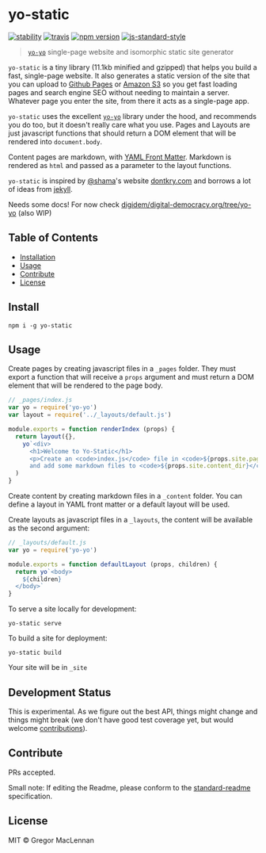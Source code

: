 # yo-static

[![stability][1]](#development-status)
[![travis][2]][3]
[![npm version][4]][5]
[![js-standard-style][6]][7]

[1]: https://img.shields.io/badge/stability-experimental-orange.svg
[2]: https://travis-ci.org/gmaclennan/yo-static.svg
[3]: https://travis-ci.org/gmaclennan/yo-static
[4]: https://img.shields.io/npm/v/yo-static.svg
[5]: https://www.npmjs.com/package/yo-static
[6]: https://img.shields.io/badge/code%20style-standard-brightgreen.svg
[7]: http://standardjs.com/

> [`yo-yo`][8] single-page website and isomorphic static site generator

`yo-static` is a tiny library (11.1kb minified and gzipped) that helps you build a fast, single-page website. It also generates a static version of the site that you can upload to [Github Pages][13] or [Amazon S3][14] so you get fast loading pages and search engine SEO without needing to maintain a server. Whatever page you enter the site, from there it acts as a single-page app.

`yo-static` uses the excellent [`yo-yo`][8] library under the hood, and recommends you do too, but it doesn't really care what you use. Pages and Layouts are just javascript functions that should return a DOM element that will be rendered into `document.body`.

Content pages are markdown, with [YAML Front Matter][15]. Markdown is rendered as `html` and passed as a parameter to the layout functions.

`yo-static` is inspired by [@shama][11]'s website [dontkry.com][9] and borrows a lot of ideas from [jekyll][10].

Needs some docs! For now check [digidem/digital-democracy.org/tree/yo-yo][12] (also WIP)

[8]: https://github.com/maxogden/yo-yo
[9]: https://github.com/shama/dontkry.com
[10]: https://jekyllrb.com
[11]: https://github.com/shama
[12]: https://github.com/digidem/digital-democracy.org/tree/yo-yo
[13]: https://pages.github.com
[14]: https://aws.amazon.com/s3/
[15]: http://assemble.io/docs/YAML-front-matter.html

## Table of Contents

- [Installation](#installation)
- [Usage](#usage)
- [Contribute](#contribute)
- [License](#license)

## Install

```
npm i -g yo-static
```

## Usage

Create pages by creating javascript files in a `_pages` folder. They must export a function that will receive a `props` argument and must return a DOM element that will be rendered to the page body.

```js
// _pages/index.js
var yo = require('yo-yo')
var layout = require('../_layouts/default.js')

module.exports = function renderIndex (props) {
  return layout({},
    yo`<div>
      <h1>Welcome to Yo-Static</h1>
      <p>Create an <code>index.js</code> file in <code>${props.site.pages_dir}</code>
      and add some markdown files to <code>${props.site.content_dir}</code> to get started</p>`
  )
}
```

Create content by creating markdown files in a `_content` folder. You can define a layout in YAML front matter or a default layout will be used.

Create layouts as javascript files in a `_layouts`, the content will be available as the second argument:

```js
// _layouts/default.js
var yo = require('yo-yo')

module.exports = function defaultLayout (props, children) {
  return yo`<body>
    ${children}
  </body>`
}
```

To serve a site locally for development:

```
yo-static serve
```

To build a site for deployment:

```
yo-static build
```

Your site will be in `_site`

## Development Status

This is experimental. As we figure out the best API, things might change and things might break (we don't have good test coverage yet, but would welcome [contributions](#Contribute)).

## Contribute

PRs accepted.

Small note: If editing the Readme, please conform to the [standard-readme](https://github.com/RichardLitt/standard-readme) specification.

## License

MIT © Gregor MacLennan
